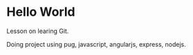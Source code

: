 # Hello World

Lesson on learing Git. 

Doing project using pug, javascript, angularjs, express, nodejs.
